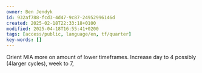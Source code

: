 ```yaml
---
owner: Ben Jendyk
id: 932af788-fcd3-4d47-9c87-24952996146d
created: 2025-02-18T22:33:18+0100
modified: 2025-04-18T16:55:41+0200
tags: [access/public, language/en, tf/quarter]
key-words: []
---
```


Orient MIA more on amount of lower timeframes. Increase day to 4 possibly (4larger cycles), week to 7,